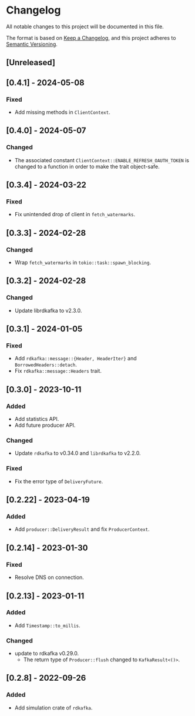 # Changelog
All notable changes to this project will be documented in this file.

The format is based on [Keep a Changelog](https://keepachangelog.com/en/1.0.0/),
and this project adheres to [Semantic Versioning](https://semver.org/spec/v2.0.0.html).

## [Unreleased]

## [0.4.1] - 2024-05-08

### Fixed

- Add missing methods in `ClientContext`.

## [0.4.0] - 2024-05-07

### Changed

- The associated constant `ClientContext::ENABLE_REFRESH_OAUTH_TOKEN` is changed to a function in order to make the trait object-safe.

## [0.3.4] - 2024-03-22

### Fixed

- Fix unintended drop of client in `fetch_watermarks`.

## [0.3.3] - 2024-02-28

### Changed

- Wrap `fetch_watermarks` in `tokio::task::spawn_blocking`.

## [0.3.2] - 2024-02-28

### Changed

- Update librdkafka to v2.3.0.

## [0.3.1] - 2024-01-05

### Fixed

- Add `rdkafka::message::{Header, HeaderIter}` and `BorrowedHeaders::detach`.
- Fix `rdkafka::message::Headers` trait.

## [0.3.0] - 2023-10-11

### Added

- Add statistics API.
- Add future producer API.

### Changed

- Update `rdkafka` to v0.34.0 and `librdkafka` to v2.2.0.

### Fixed

- Fix the error type of `DeliveryFuture`.

## [0.2.22] - 2023-04-19

### Added

- Add `producer::DeliveryResult` and fix `ProducerContext`.

## [0.2.14] - 2023-01-30

### Fixed

- Resolve DNS on connection.

## [0.2.13] - 2023-01-11

### Added

- Add `Timestamp::to_millis`.

### Changed

- update to rdkafka v0.29.0.
    - The return type of `Producer::flush` changed to `KafkaResult<()>`.

## [0.2.8] - 2022-09-26

### Added

- Add simulation crate of `rdkafka`.
